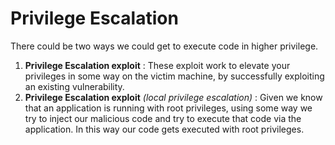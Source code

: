 # Privilege Escalation

There could be two ways we could get to execute code in  higher privilege.

1. **Privilege Escalation exploit** : These exploit work to elevate your privileges in some way on the victim machine, by successfully exploiting an existing vulnerability.
2. **Privilege Escalation exploit** _\(local privilege escalation\)_ : Given we know that an application is running with root privileges, using some way we try to inject our malicious code and try to execute that code via the application. In this way our code gets executed with root privileges.

